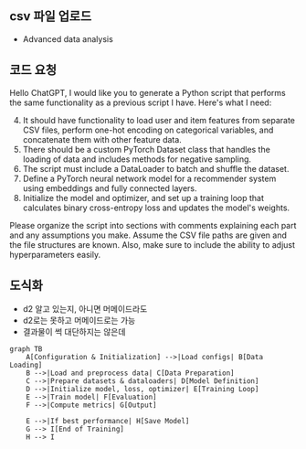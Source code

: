 ## csv 파일 업로드
- Advanced data analysis
## 코드 요청

Hello ChatGPT, I would like you to generate a Python script that performs the same functionality as a previous script I have. Here's what I need:


4. It should have functionality to load user and item features from separate CSV files, perform one-hot encoding on categorical variables, and concatenate them with other feature data.
5. There should be a custom PyTorch Dataset class that handles the loading of data and includes methods for negative sampling.
6. The script must include a DataLoader to batch and shuffle the dataset.
7. Define a PyTorch neural network model for a recommender system using embeddings and fully connected layers.
8. Initialize the model and optimizer, and set up a training loop that calculates binary cross-entropy loss and updates the model's weights.

Please organize the script into sections with comments explaining each part and any assumptions you make. Assume the CSV file paths are given and the file structures are known. Also, make sure to include the ability to adjust hyperparameters easily.

## 도식화
- d2 알고 있는지, 아니면 머메이드라도
- d2로는 못하고 머메이드로는 가능
- 결과물이 썩 대단하지는 않은데
```mermaid
graph TB
    A[Configuration & Initialization] -->|Load configs| B[Data Loading]
    B -->|Load and preprocess data| C[Data Preparation]
    C -->|Prepare datasets & dataloaders| D[Model Definition]
    D -->|Initialize model, loss, optimizer| E[Training Loop]
    E -->|Train model| F[Evaluation]
    F -->|Compute metrics| G[Output]

    E -->|If best performance| H[Save Model]
    G --> I[End of Training]
    H --> I

```
